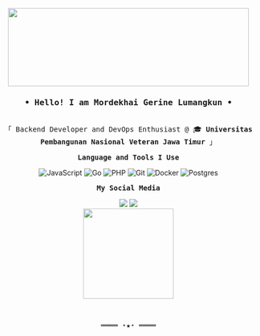 <p align="center">
  <img src="https://media.giphy.com/media/v1.Y2lkPTc5MGI3NjExZjJlNTd5M3VxdzA0MnoyeDJza2RsNGdkaGl6NzJjbTRmOHVmbWg2aSZlcD12MV9pbnRlcm5hbF9naWZfYnlfaWQmY3Q9cw/l378B1B0BqDHJPmJG/giphy.gif" width="480" height="156" frameBorder="0" class="giphy-embed"/>
</p>

<h3 align="center"><samp>• Hello! I am <b><a rel="nofollow noopener noreferrer" target="_blank">Mordekhai Gerine Lumangkun</a> •</b></samp></h3>

<p align="center"><br>
  <samp>
    「 Backend Developer and DevOps Enthusiast @ 🎓 <b>Universitas Pembangunan Nasional Veteran Jawa Timur</b> 」<br>
  </samp>
</p>

<p align="center">
  <p align="center"><b><samp>Language and Tools I Use</samp></b></p></b></b>
  <p align="center">
  <img alt="JavaScript" src="https://img.shields.io/badge/javascript-%23323330.svg?style=for-the-badge&logo=javascript&logoColor=%23F7DF1E"/>
  <img alt="Go" src="https://img.shields.io/badge/go-%2300ADD8.svg?style=for-the-badge&logo=go&logoColor=white"/>
  <img alt="PHP" src="https://img.shields.io/badge/php-%23777BB4.svg?style=for-the-badge&logo=php&logoColor=white"/>
  <img alt="Git" src="https://img.shields.io/badge/git-%23F05033.svg?style=for-the-badge&logo=git&logoColor=white"/>
  <img alt="Docker" src="https://img.shields.io/badge/docker-%230db7ed.svg?style=for-the-badge&logo=docker&logoColor=white"/>
  <img alt="Postgres" src="https://img.shields.io/badge/postgres-%23316192.svg?style=for-the-badge&logo=postgresql&logoColor=white"/>
  </p>
  <p align="center" id="med"><b><samp>My Social Media</samp></b></p>
  <p align="center">
  <a href="https://www.instagram.com/gerinmordekhaii/"><img src="https://img.shields.io/badge/Instagram-E4405F?style=for-the-badge&logo=instagram&logoColor=white"></a>
  <a href="https://www.linkedin.com/in/mordekhaigerin/"><img src="https://img.shields.io/badge/LinkedIn-0077B5?style=for-the-badge&logo=linkedin&logoColor=white"></a>
  <br>
  <a href="https://github.com/dkhaii">
    <img height="180em" src="https://github-readme-stats.vercel.app/api?username=dkhaii&show_icons=true&hide_border=true&hide=issues&title_color=5391FE&icon_color=000000&text_color=555"/>
    <!-- <img height="180em" src="https://github-readme-stats-eight-theta.vercel.app/api/top-langs/?username=dkhaii&layout=compact&langs_count=8&theme=algolia"/> -->
  </a>
</p>

<br>
<samp>
  <p align="center">
    ════ ⋆★⋆ ════
  </p>
</samp>
